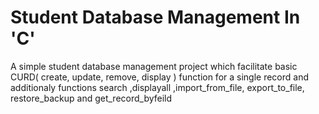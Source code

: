 # Student Database Management In 'C'
 A simple student database management project which facilitate basic CURD( create, update,  remove, display ) function for a single record and additionaly functions search ,displayall ,import_from_file, export_to_file,  restore_backup and get_record_byfeild
